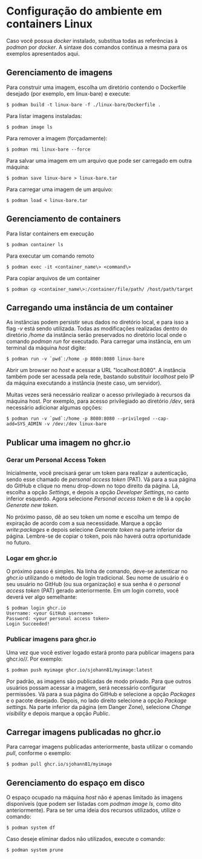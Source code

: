 # Configuração do ambiente em containers Linux

Caso você possua *docker* instalado, substitua todas as referências
à *podman* por *docker*. A sintaxe dos comandos continua a mesma para
os exemplos apresentados aqui.

## Gerenciamento de imagens

Para construir uma imagem, escolha um diretório contendo o Dockerfile
desejado (por exemplo, em linux-bare) e execute:

```
$ podman build -t linux-bare -f ./linux-bare/Dockerfile .
```

Para listar imagens instaladas:

```
$ podman image ls
```

Para remover a imagem (forçadamente):

```
$ podman rmi linux-bare --force
```

Para salvar uma imagem em um arquivo que pode ser carregado em outra máquina:

```
$ podman save linux-bare > linux-bare.tar
```

Para carregar uma imagem de um arquivo:

```
$ podman load < linux-bare.tar
```

## Gerenciamento de containers

Para listar containers em execução

```
$ podman container ls
```

Para executar um comando remoto

```
$ podman exec -it <container_name\> <command\>
```

Para copiar arquivos de um container

```
$ podman cp <container_name\>:/container/file/path/ /host/path/target
```


## Carregando uma instância de um container

As instâncias podem persistir seus dados no diretório local, e para isso
a flag *-v* está sendo utilizada. Todas as modificações realizadas dentro
do diretório */home* da instância serão preservados no diretório local
onde o comando *podman run* for executado. Para carregar uma instância,
em um terminal da máquina *host* digite:

```
$ podman run -v `pwd`:/home -p 8080:8080 linux-bare
```

Abrir um browser no *host* e acessar a URL "localhost:8080". A instância
também pode ser acessada pela rede, bastando substituir *localhost* pelo
IP da máquina executando a instância (neste caso, um servidor).

Muitas vezes será necessário realizar o acesso privilegiado à recursos
da máquina host. Por exemplo, para acesso privilegiado ao diretório */dev*,
será necessário adicionar algumas opções:

```
$ podman run -v `pwd`:/home -p 8080:8080 --privileged --cap-add=SYS_ADMIN -v /dev:/dev linux-bare
```


## Publicar uma imagem no ghcr.io

### Gerar um Personal Access Token

Inicialmente, você precisará gerar um token para realizar a autenticação,
sendo esse chamado de *personal access token* (PAT). Vá para a sua 
página do GitHub e clique no menu drop-down no topo direito da página. Lá,
escolha a opção *Settings*, e depois a opção *Developer Settings*, no canto
inferior esquerdo. Agora selecione *Personal access token* e de lá a opção
*Generate new token*.

No próximo passo, dê ao seu token um nome e escolha um tempo de expiração
de acordo com a sua necessidade. Marque a opção *write:packages* e depois
selecione *Generate token* na parte inferior da página. Lembre-se de copiar
o token, pois não haverá outra oportunidade no futuro.

### Logar em ghcr.io

O próximo passo é simples. Na linha de comando, deve-se autenticar no
*ghcr.io* utilizando o método de login tradicional. Seu nome de usuário
é o seu usuário no GitHub (ou sua organização) e sua senha é o *personal
access token* (PAT) gerado anteriormente. Em um login correto, você deverá
ver algo semelhante:

```
$ podman login ghcr.io
Username: <your GitHub username>
Password: <your personal access token>
Login Succeeded!
```

### Publicar imagens para ghcr.io

Uma vez que você estiver logado estará pronto para publicar imagens para
ghcr.io/<your GitHub username>/<your package name>. Por exemplo:

```
$ podman push myimage ghcr.io/sjohann81/myimage:latest
```

Por padrão, as imagens são publicadas de modo privado. Para que outros
usuários possam acessar a imagem, será necessário configurar permissões.
Vá para a sua página do GitHub e selecione a opção *Packages* e o pacote
desejado. Depois, no lado direito selecione a opção *Package settings*.
Na parte inferior da página (em Danger Zone), selecione *Change visibility*
e depois marque a opção *Public*.


## Carregar imagens publicadas no ghcr.io

Para carregar imagens publicadas anteriormente, basta utilizar o comando
*pull*, conforme o exemplo:

```
$ podman pull ghcr.io/sjohann81/myimage
```

## Gerenciamento do espaço em disco

O espaço ocupado na máquina *host* não é apenas limitado às imagens
disponíveis (que podem ser listadas com *podman image ls*, como dito
anteriormente). Para se ter uma ideia dos recursos utilizados, utilize
o comando:

```
$ podman system df
```

Caso deseje eliminar dados não utilizados, execute o comando:

```
$ podman system prune
```
